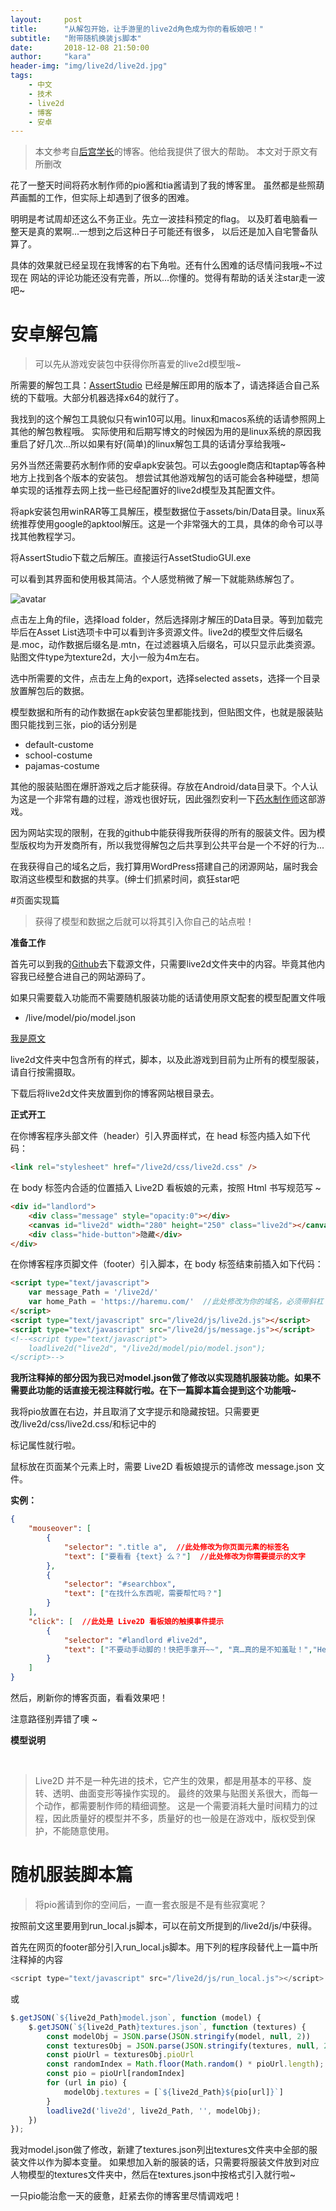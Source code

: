 ```yaml
---
layout:     post
title:      "从解包开始，让手游里的live2d角色成为你的看板娘吧！"
subtitle:   "附带随机换装js脚本"
date:       2018-12-08 21:50:00
author:     "kara"
header-img: "img/live2d/live2d.jpg"
tags:
    - 中文
    - 技术
    - live2d
    - 博客
    - 安卓
---
```


> 本文参考自[后宫学长](https://haremu.com/p/205)的博客。他给我提供了很大的帮助。
> 本文对于原文有所删改

花了一整天时间将药水制作师的pio酱和tia酱请到了我的博客里。
虽然都是些照葫芦画瓢的工作，但实际上却遇到了很多的困难。

明明是考试周却还这么不务正业。先立一波挂科预定的flag。
以及盯着电脑看一整天是真的累啊...一想到之后这种日子可能还有很多，
以后还是加入自宅警备队算了。

具体的效果就已经呈现在我博客的右下角啦。还有什么困难的话尽情问我哦~不过现在
网站的评论功能还没有完善，所以...你懂的。觉得有帮助的话关注star走一波吧~

# 安卓解包篇

> 可以先从游戏安装包中获得你所喜爱的live2d模型哦~

所需要的解包工具：[AssertStudio](https://ci.appveyor.com/project/Perfare/assetstudio/branch/master/artifacts)
已经是解压即用的版本了，请选择适合自己系统的下载哦。大部分机器选择x64的就行了。

我找到的这个解包工具貌似只有win10可以用。linux和macos系统的话请参照网上其他的解包教程哦。
实际使用和后期写博文的时候因为用的是linux系统的原因我重启了好几次...所以如果有好(简单)的linux解包工具的话请分享给我哦~

另外当然还需要药水制作师的安卓apk安装包。可以去google商店和taptap等各种地方上找到各个版本的安装包。
想尝试其他游戏解包的话可能会各种碰壁，想简单实现的话推荐去网上找一些已经配置好的live2d模型及其配置文件。

将apk安装包用winRAR等工具解压，模型数据位于assets/bin/Data目录。linux系统推荐使用google的apktool解压。这是一个非常强大的工具，具体的命令可以寻找其他教程学习。

将AssertStudio下载之后解压。直接运行AssetStudioGUI.exe

可以看到其界面和使用极其简洁。个人感觉稍微了解一下就能熟练解包了。

![avatar](/home/picture/assertstudio.jpg)

点击左上角的file，选择load folder，然后选择刚才解压的Data目录。等到加载完毕后在Asset List选项卡中可以看到许多资源文件。live2d的模型文件后缀名是.moc，动作数据后缀名是.mtn，在过滤器填入后缀名，可以只显示此类资源。贴图文件type为texture2d，大小一般为4m左右。

选中所需要的文件，点击左上角的export，选择selected assets，选择一个目录放置解包后的数据。

模型数据和所有的动作数据在apk安装包里都能找到，但贴图文件，也就是服装贴图只能找到三张，pio的话分别是

* default-custome
* school-costume
* pajamas-costume

其他的服装贴图在爆肝游戏之后才能获得。存放在Android/data目录下。个人认为这是一个非常有趣的过程，游戏也很好玩，因此强烈安利一下[药水制作师](https://www.taptap.com/app/10512)这部游戏。

因为网站实现的限制，在我的github中能获得我所获得的所有的服装文件。因为模型版权均为开发商所有，所以我觉得解包之后共享到公共平台是一个不好的行为...

在我获得自己的域名之后，我打算用WordPress搭建自己的闭源网站，届时我会取消这些模型和数据的共享。(绅士们抓紧时间，疯狂star吧

#页面实现篇

> 获得了模型和数据之后就可以将其引入你自己的站点啦！

<b>准备工作</b>

首先可以到我的[Github](https://github.com/kara07/kara07.github.io)去下载源文件，只需要live2d文件夹中的内容。毕竟其他内容我已经整合进自己的网站源码了。

如果只需要载入功能而不需要随机服装功能的话请使用原文配套的模型配置文件哦
* /live/model/pio/model.json

[我是原文](https://haremu.com/p/205)

live2d文件夹中包含所有的样式，脚本，以及此游戏到目前为止所有的模型服装，请自行按需摄取。

下载后将live2d文件夹放置到你的博客网站根目录去。

<b>正式开工</b>

在你博客程序头部文件（header）引入界面样式，在 head 标签内插入如下代码：

```html
<link rel="stylesheet" href="/live2d/css/live2d.css" />
```

在 body 标签内合适的位置插入 Live2D 看板娘的元素，按照 Html 书写规范写 ~

```html
<div id="landlord">
    <div class="message" style="opacity:0"></div>
    <canvas id="live2d" width="280" height="250" class="live2d"></canvas>
    <div class="hide-button">隐藏</div>
</div>
```

在你博客程序页脚文件（footer）引入脚本，在 body 标签结束前插入如下代码：

```html
<script type="text/javascript">
    var message_Path = '/live2d/'
    var home_Path = 'https://haremu.com/'  //此处修改为你的域名，必须带斜杠
</script>
<script type="text/javascript" src="/live2d/js/live2d.js"></script>
<script type="text/javascript" src="/live2d/js/message.js"></script>
<!--<script type="text/javascript">
    loadlive2d("live2d", "/live2d/model/pio/model.json");
</script>-->
```

<b>我所注释掉的部分因为我已对model.json做了修改以实现随机服装功能。如果不需要此功能的话直接无视注释就行啦。在下一篇脚本篇会提到这个功能哦~</b>

我将pio放置在右边，并且取消了文字提示和隐藏按钮。只需要更改/live2d/css/live2d.css/和<body>标记中的<div>标记属性就行啦。

鼠标放在页面某个元素上时，需要 Live2D 看板娘提示的请修改 message.json 文件。

<b>实例：</b>

```json
{
    "mouseover": [
        {
            "selector": ".title a",  //此处修改为你页面元素的标签名
            "text": ["要看看 {text} 么？"]  //此处修改为你需要提示的文字
        },
        {
            "selector": "#searchbox",
            "text": ["在找什么东西呢，需要帮忙吗？"]
        }
    ],
    "click": [  //此处是 Live2D 看板娘的触摸事件提示
        {
            "selector": "#landlord #live2d",
            "text": ["不要动手动脚的！快把手拿开~~", "真…真的是不知羞耻！","Hentai！", "再摸的话我可要报警了！⌇●﹏●⌇", "110吗，这里有个变态一直在摸我(ó﹏ò｡)"]
        }
    ]
}
```

然后，刷新你的博客页面，看看效果吧！

注意路径别弄错了噢 ~

<b>模型说明</b>

<br>

> Live2D 并不是一种先进的技术，它产生的效果，都是用基本的平移、旋转、透明、曲面变形等操作实现的。
最终的效果与贴图关系很大，而每一个动作，都需要制作师的精细调整。
这是一个需要消耗大量时间精力的过程，因此质量好的模型并不多，质量好的也一般是在游戏中，版权受到保护，不能随意使用。

# 随机服装脚本篇

> 将pio酱请到你的空间后，一直一套衣服是不是有些寂寞呢？

按照前文这里要用到run_local.js脚本，可以在前文所提到的/live2d/js/中获得。

首先在网页的footer部分引入run_local.js脚本。用下列的程序段替代上一篇中所注释掉的内容

```js
<script type="text/javascript" src="/live2d/js/run_local.js"></script>
```

或

```js
$.getJSON(`${live2d_Path}model.json`, function (model) {
    $.getJSON(`${live2d_Path}textures.json`, function (textures) {
        const modelObj = JSON.parse(JSON.stringify(model, null, 2))
        const texturesObj = JSON.parse(JSON.stringify(textures, null, 2))
        const pioUrl = texturesObj.pioUrl
        const randomIndex = Math.floor(Math.random() * pioUrl.length);
        const pio = pioUrl[randomIndex]
        for (url in pio) {
            modelObj.textures = [`${live2d_Path}${pio[url]}`]
        }
        loadlive2d('live2d', live2d_Path, '', modelObj);
    })
});
```

我对model.json做了修改，新建了textures.json列出textures文件夹中全部的服装文件以作为脚本变量。
如果想加入新的服装的话，只需要将服装文件放到对应人物模型的textures文件夹中，然后在textures.json中按格式引入就行啦~

一只pio能治愈一天的疲惫，赶紧去你的博客里尽情调戏吧！
